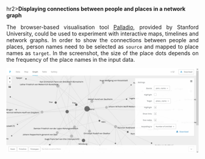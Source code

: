 hr2><strong>Displaying connections between people and places in a network graph</strong></hr2>

<p align="justify">The browser-based visualisation tool <a href="https://hdlab.stanford.edu/palladio/">Palladio</a>, provided by Stanford University, could be used to experiment with interactive maps, timelines and network graphs. In order to show the connections between people and places, person names need to be selected as <code>source</code> and mapped to place names as <code>target</code>. In the screenshot, the size of the place dots depends on the frequency of the place names in the input data.</p>

<a href="https://hdlab.stanford.edu/palladio-app/#/visualization"><img src="./images/Palladio_network.png" width="630px" padding="15px" align="center"/></a>

